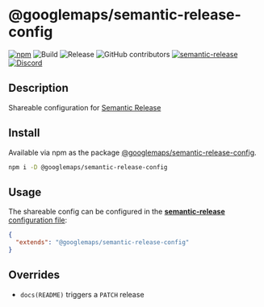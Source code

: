 # @googlemaps/semantic-release-config

[![npm](https://img.shields.io/npm/v/@googlemaps/semantic-release-config)](https://www.npmjs.com/package/@googlemaps/semantic-release-config)
![Build](https://github.com/googlemaps/semantic-release-config/workflows/Test/badge.svg)
![Release](https://github.com/googlemaps/semantic-release-config/workflows/Release/badge.svg)
![GitHub contributors](https://img.shields.io/github/contributors/googlemaps/semantic-release-config?color=green)
[![semantic-release](https://img.shields.io/badge/%20%20%F0%9F%93%A6%F0%9F%9A%80-semantic--release-e10079.svg)](https://github.com/semantic-release/semantic-release)
[![Discord](https://img.shields.io/discord/676948200904589322?color=6A7EC2&logo=discord&logoColor=ffffff)](https://discord.gg/jRteCzP)

## Description
Shareable configuration for [Semantic Release](https://semantic-release.gitbook.io/semantic-release/)

## Install

Available via npm as the package [@googlemaps/semantic-release-config](https://www.npmjs.com/package/@googlemaps/semantic-release-config).

```sh
npm i -D @googlemaps/semantic-release-config
```

## Usage

The shareable config can be configured in the [**semantic-release** configuration file](https://github.com/semantic-release/semantic-release/blob/master/docs/usage/configuration.md#configuration):

```json
{
  "extends": "@googlemaps/semantic-release-config"
}
```

## Overrides

* `docs(README)` triggers a `PATCH` release
